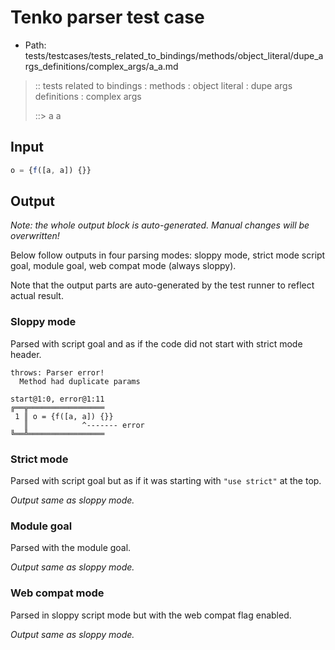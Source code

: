 # Tenko parser test case

- Path: tests/testcases/tests_related_to_bindings/methods/object_literal/dupe_args_definitions/complex_args/a_a.md

> :: tests related to bindings : methods : object literal : dupe args definitions : complex args
>
> ::> a a

## Input

`````js
o = {f([a, a]) {}}
`````

## Output

_Note: the whole output block is auto-generated. Manual changes will be overwritten!_

Below follow outputs in four parsing modes: sloppy mode, strict mode script goal, module goal, web compat mode (always sloppy).

Note that the output parts are auto-generated by the test runner to reflect actual result.

### Sloppy mode

Parsed with script goal and as if the code did not start with strict mode header.

`````
throws: Parser error!
  Method had duplicate params

start@1:0, error@1:11
╔══╦═════════════════
 1 ║ o = {f([a, a]) {}}
   ║            ^------- error
╚══╩═════════════════

`````

### Strict mode

Parsed with script goal but as if it was starting with `"use strict"` at the top.

_Output same as sloppy mode._

### Module goal

Parsed with the module goal.

_Output same as sloppy mode._

### Web compat mode

Parsed in sloppy script mode but with the web compat flag enabled.

_Output same as sloppy mode._
